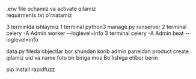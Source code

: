 .env file ochamiz va activate qilamiz  
requirments.txt  o'rnatamiz 

3 terminlda ishlaymiz 
1 terminal python3 manage.py  runserver 
2 terminal  celery -A Admin worker --loglevel=info
3 terminal celery -A Admin beat --loglevel=info

data.py fileda   objectlar bor  shundan korib admin paneldan  product create qilamiz uid va name foto  bir biriga mos Bo'lishiga etibor berin 


pip install rapidfuzz


